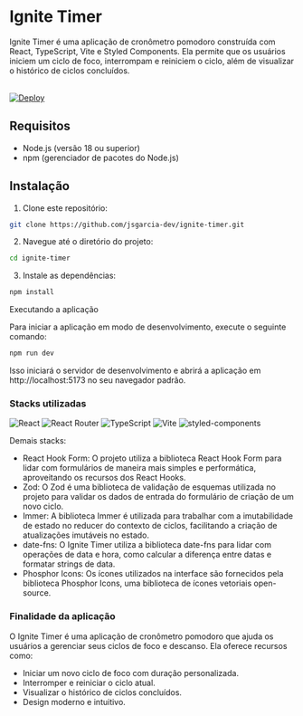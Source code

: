 # Ignite Timer

Ignite Timer é uma aplicação de cronômetro pomodoro construída com React, TypeScript, Vite e Styled Components. Ela permite que os usuários iniciem um ciclo de foco, interrompam e reiniciem o ciclo, além de visualizar o histórico de ciclos concluídos.

<br>

<a href="https://ignite-timer-ashy-kappa.vercel.app" target="_blank">
  <img alt="Deploy" src="https://img.shields.io/badge/deploy-Vercel-000?style=for-the-badge&logo=vercel&logoColor=white" />
</a>

## Requisitos

- Node.js (versão 18 ou superior)
- npm (gerenciador de pacotes do Node.js)

## Instalação

1. Clone este repositório:
```bash
git clone https://github.com/jsgarcia-dev/ignite-timer.git
```
2. Navegue até o diretório do projeto:
```bash
cd ignite-timer
```

3. Instale as dependências:
```bash 
npm install
```
Executando a aplicação

Para iniciar a aplicação em modo de desenvolvimento, execute o seguinte comando:
```bash 
npm run dev
```
Isso iniciará o servidor de desenvolvimento e abrirá a aplicação em http://localhost:5173 no seu navegador padrão.

### Stacks utilizadas
<p align="left">
  <img alt="React" src="https://img.shields.io/badge/React-20232A?style=for-the-badge&logo=react&logoColor=61DAFB" />
  <img alt="React Router" src="https://img.shields.io/badge/React_Router-CA4245?style=for-the-badge&logo=react-router&logoColor=white" />
  <img alt="TypeScript" src="https://img.shields.io/badge/TypeScript-007ACC?style=for-the-badge&logo=typescript&logoColor=white" />
  <img alt="Vite" src="https://img.shields.io/badge/Vite-B73BFE?style=for-the-badge&logo=vite&logoColor=FFD62E" />
  <img alt="styled-components" src="https://img.shields.io/badge/styled--components-DB7093?style=for-the-badge&logo=styled-components&logoColor=white" />
</p>

Demais stacks:
- React Hook Form: O projeto utiliza a biblioteca React Hook Form para lidar com formulários de maneira mais simples e performática, aproveitando os recursos dos React Hooks.
- Zod: O Zod é uma biblioteca de validação de esquemas utilizada no projeto para validar os dados de entrada do formulário de criação de um novo ciclo.
- Immer: A biblioteca Immer é utilizada para trabalhar com a imutabilidade de estado no reducer do contexto de ciclos, facilitando a criação de atualizações imutáveis no estado.
- date-fns: O Ignite Timer utiliza a biblioteca date-fns para lidar com operações de data e hora, como calcular a diferença entre datas e formatar strings de data.
- Phosphor Icons: Os ícones utilizados na interface são fornecidos pela biblioteca Phosphor Icons, uma biblioteca de ícones vetoriais open-source.

### Finalidade da aplicação
O Ignite Timer é uma aplicação de cronômetro pomodoro que ajuda os usuários a gerenciar seus ciclos de foco e descanso. Ela oferece recursos como:

- Iniciar um novo ciclo de foco com duração personalizada.
- Interromper e reiniciar o ciclo atual.
- Visualizar o histórico de ciclos concluídos.
- Design moderno e intuitivo.
